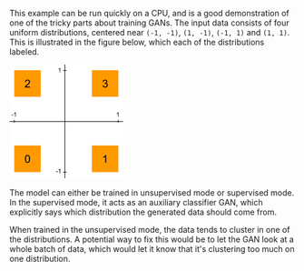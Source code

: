 This example can be run quickly on a CPU, and is a good demonstration of one of the tricky parts about training GANs. The input data consists of four uniform distributions, centered near `(-1, -1)`, `(1, -1)`, `(-1, 1)` and `(1, 1)`. This is illustrated in the figure below, which each of the distributions labeled.

![XOR Data](../resources/xor_data.png)

The model can either be trained in unsupervised mode or supervised mode. In the supervised mode, it acts as an auxiliary classifier GAN, which explicitly says which distribution the generated data should come from.

When trained in the unsupervised mode, the data tends to cluster in one of the distributions. A potential way to fix this would be to let the GAN look at a whole batch of data, which would let it know that it's clustering too much on one distribution.


